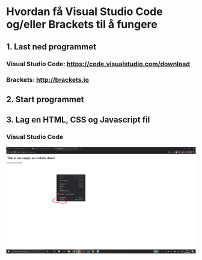 # Hvordan få Visual Studio Code og/eller Brackets til å fungere

## 1. Last ned programmet
### Visual Studio Code: https://code.visualstudio.com/download
### Brackets: http://brackets.io


## 2. Start programmet


## 3. Lag en HTML, CSS og Javascript fil
### Visual Studio Code

<img src="images/inspiser.png" alt="inpiser"/>




